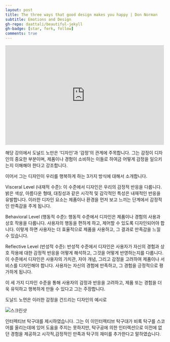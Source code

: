 ```yaml
---
layout: post
title: The three ways that good design makes you happy | Don Norman
subtitle: Emotions and Design
gh-repo: daattali/beautiful-jekyll
gh-badge: [star, fork, follow]
comments: true
---
```


<iframe width="500" height="315" src="https://www.youtube.com/embed/RlQEoJaLQRA" title="The three ways that good design makes you happy | Don Norman" frameborder="0" allow="accelerometer; autoplay; clipboard-write; encrypted-media; gyroscope; picture-in-picture; web-share" allowfullscreen></iframe>

해당 강의에서 도널드 노만은 ‘디자인’과 ‘감정’의 관계에 주목합니다. 
그는 감정이 디자인의 중요한 부분이며, 제품이나 경험이 소비하는 이들로 하여금 어떻게 감정을 일으키는지 이해해야 한다고 강조합니다.

이어서 그는 디자인이 우리를 행복하게 하는 3가지 방식에 대해서 소개합니다. 

Visceral Level (내재적 수준): 이 수준에서 디자인은 우리의 감정적 반응을 다룹니다. 밝은 색상, 아름다운 형태, 대칭성과 같은 시각적 및 감각적인 특성은 내재적인 반응을 유발합니다. 이러한 디자인 요소는 제품이나 환경을 먼저 보고 느끼는 단계에서 감정적인 만족감을 주게 됩니다.

Behavioral Level (행동적 수준): 행동적 수준에서 디자인은 제품이나 경험의 사용과 상호 작용을 다룹니다. 사용자의 행동을 편하게 하고, 제어할 수 있도록 디자인되어야 합니다. 이렇게 하면 사용자는 더 효율적으로 제품을 사용하고, 그 결과로 만족감을 느낄 수 있습니다.

Reflective Level (반성적 수준): 반성적 수준에서 디자인은 사용자가 자신의 경험과 상호 작용에 대한 감정적 반응을 어떻게 해석하고, 그것을 어떻게 반영하는지를 다룹니다. 이 수준에서 디자인은 사용자의 가치관, 자아 개념, 그리고 감정을 고려하여 제품이나 서비스를 디자인해야 합니다. 사용자는 자신의 경험에 만족하고, 그 경험을 긍정적으로 평가하게 됩니다.

이 세 가지 디자인 수준을 통해 사용자의 감정과 반응을 고려하고, 제품 또는 경험을 더욱 유익하고 행복하게 만들 수 있다고 그는 주장합니다. 

도날드 노먼은 이러한 감정을 건드리는 디자인의 예시로 



![스크린샷](https://github.com/yeonDesign/yeondesign.github.io/assets/144376354/4a38ee85-b0fc-4e40-b678-c89972d932e3)

인터렉티브 탁구대를 제시하였습니다. 
그는 이 이인터렉티브 탁구대가 비록 탁구를 스코어를 올리는데에 있어 도움을 주지는 못하지만, 탁구공에 의한 인터렉션으로 이전에 없던 경험을 제공하고 시각적,감정적인 만족과 탁구의 재미를 추가한다고 말하였습니다.





